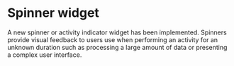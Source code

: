 # Spinner widget

A new spinner or activity indicator widget has been implemented. 
Spinners provide visual feedback to users use when performing an
activity for an unknown duration such as processing a large amount of
data or presenting a complex user interface.

